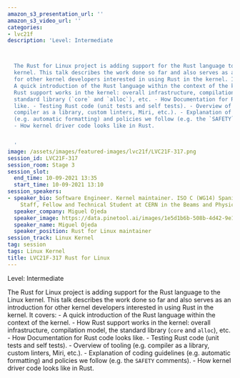 ```yaml
---
amazon_s3_presentation_url: ''
amazon_s3_video_url: ''
categories:
- lvc21f
description: 'Level: Intermediate 



  The Rust for Linux project is adding support for the Rust language to the Linux
  kernel. This talk describes the work done so far and also serves as an introduction
  for other kernel developers interested in using Rust in the kernel. It covers: -
  A quick introduction of the Rust language within the context of the kernel. - How
  Rust support works in the kernel: overall infrastructure, compilation model, the
  standard library (`core` and `alloc`), etc. - How Documentation for Rust code looks
  like. - Testing Rust code (unit tests and self tests). - Overview of tooling (e.g.
  compiler as a library, custom linters, Miri, etc.). - Explanation of coding guidelines
  (e.g. automatic formatting) and policies we follow (e.g. the `SAFETY` comments).
  - How kernel driver code looks like in Rust.


  '
image: /assets/images/featured-images/lvc21f/LVC21F-317.png
session_id: LVC21F-317
session_room: Stage 3
session_slot:
  end_time: 10-09-2021 13:35
  start_time: 10-09-2021 13:10
session_speakers:
- speaker_bio: Software Engineer. Kernel maintainer. ISO C (WG14) Spanish NB. Previously
    Staff, Fellow and Technical Student at CERN in the Beams and Physics Departments.
  speaker_company: Miguel Ojeda
  speaker_image: https://data.pinetool.ai/images/1e5d1b6b-508b-4d42-9e1b-6efb21fb1120.jpeg
  speaker_name: Miguel Ojeda
  speaker_position: Rust for Linux maintainer
session_track: Linux Kernel
tag: session
tags: Linux Kernel
title: LVC21F-317 Rust for Linux
---
```


Level: Intermediate 


The Rust for Linux project is adding support for the Rust language to the Linux kernel. This talk describes the work done so far and also serves as an introduction for other kernel developers interested in using Rust in the kernel. It covers: - A quick introduction of the Rust language within the context of the kernel. - How Rust support works in the kernel: overall infrastructure, compilation model, the standard library (`core` and `alloc`), etc. - How Documentation for Rust code looks like. - Testing Rust code (unit tests and self tests). - Overview of tooling (e.g. compiler as a library, custom linters, Miri, etc.). - Explanation of coding guidelines (e.g. automatic formatting) and policies we follow (e.g. the `SAFETY` comments). - How kernel driver code looks like in Rust.